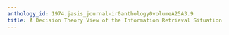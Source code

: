 ```yaml
---
anthology_id: 1974.jasis_journal-ir0anthology0volumeA25A3.9
title: A Decision Theory View of the Information Retrieval Situation
---
```

